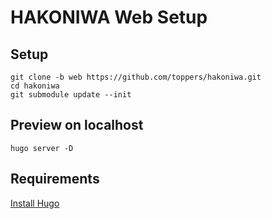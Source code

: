 # HAKONIWA Web Setup

## Setup

    git clone -b web https://github.com/toppers/hakoniwa.git
    cd hakoniwa
    git submodule update --init

## Preview on localhost

    hugo server -D

## Requirements

[Install Hugo](https://gohugo.io/getting-started/installing/)


